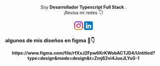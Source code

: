 
<p align="center">Soy <strong>Desarrollador Typescript Full Stack</strong> .<br />¡Revisa mi redes 👇!</p>
<p align="center">
  <a href="https://www.instagram.com/cristopheracosta96/" target="blank">
    <img align="center" src="https://github.com/pockx96/pockx96/blob/main/instagram.png" alt="midu.dev" height="28px" width="28px" />
  </a>
  <a href="https://www.linkedin.com/in/cristopher-acosta-rios-3b7b691b0/" target="blank">
    <img align="center" src="https://github.com/pockx96/pockx96/blob/main/linkedin.png" alt="midu.dev" height="28px" width="28px" />
  </a>
</p>

### algunos de mis diseños en figma 📸👇
<p align="center"><strong>https://www.figma.com/file/rfXxJ2Fpw6KrKWobACTJD4/Untitled?type=design&mode=design&t=Zmj62vi4JuxJLYsG-1</strong>

